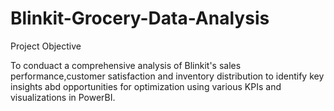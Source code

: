 # Blinkit-Grocery-Data-Analysis
Project Objective

To conduact a comprehensive analysis of Blinkit's sales performance,customer satisfaction and inventory distribution to identify key insights abd opportunities for optimization using various KPIs and visualizations in PowerBI.
